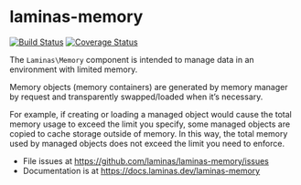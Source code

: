 # laminas-memory

[![Build Status](https://travis-ci.org/laminas/laminas-memory.svg?branch=master)](https://travis-ci.org/laminas/laminas-memory)
[![Coverage Status](https://coveralls.io/repos/laminas/laminas-memory/badge.svg?branch=master)](https://coveralls.io/r/laminas/laminas-memory?branch=master)

The `Laminas\Memory` component is intended to manage data in an environment with
limited memory.

Memory objects (memory containers) are generated by memory manager by request
and transparently swapped/loaded when it’s necessary.

For example, if creating or loading a managed object would cause the total memory
usage to exceed the limit you specify, some managed objects are copied to cache
storage outside of memory. In this way, the total memory used by managed objects
does not exceed the limit you need to enforce.


- File issues at https://github.com/laminas/laminas-memory/issues
- Documentation is at https://docs.laminas.dev/laminas-memory
